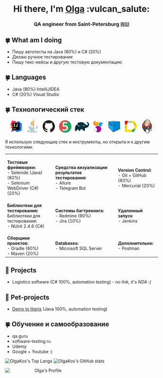 
<h1 align="center">Hi there, I'm <a href="https://github.com/olgakos" target="_blank">Olga</a> :vulcan_salute:
<h3 align="center">QA engineer from Saint-Petersburg 🇷🇺</h3>

## :four_leaf_clover: What am I doing
- Пишу автотесты на Java (80%)  и C# (20%)
- Делаю ручное тестирование
- Пишу текс-кейсы и другую тестовую документацию
    
## :four_leaf_clover: Languages
- Java (80%) IntelliJIDEA
- C# (20%) Visual Studio

## :four_leaf_clover: Технологический стек 
<p align="center">
<a href="https://www.jetbrains.com/idea/"><img src="images/logo/Idea.svg" width="50" height="50"  alt="IDEA"/></a>
<a href="https://www.java.com/"><img src="images/logo/Java.svg" width="50" height="50"  alt="Java"/></a>
<a href="https://github.com/"><img src="images/logo/GitHub.svg" width="50" height="50"  alt="Github"/></a>
<a href="https://junit.org/junit5/"><img src="images/logo/Junit5.svg" width="50" height="50"  alt="JUnit 5"/></a>
<a href="https://gradle.org/"><img src="images/logo/Gradle.svg" width="50" height="50"  alt="Gradle"/></a>
<a href="https://selenide.org/"><img src="images/logo/Selenide.svg" width="50" height="50"  alt="Selenide"/></a>
<a href="https://aerokube.com/selenoid/"><img src="images/logo/Selenoid.svg" width="50" height="50"  alt="Selenoid"/></a>
<a href="https://github.com/allure-framework/allure2"><img src="images/logo/Allure.svg" width="50" height="50"  alt="Allure"/></a>
<a href="https://www.jenkins.io/"><img src="images/logo/Jenkins.svg" width="50" height="50"  alt="Jenkins"/></a>
</p>
    
Я использую следующиq стек и инструменты, но открыта и к другим технологиям:
    
<table align="center" valign="top"><tr>   
<td valign="top">
<br> <b>Тестовые фреймворки:</b>
<br>- Selenide (Java) (80%) 
<br>- Selenium WebDriver (C#) (20%)
</td>   
<td>
<br> <b>Средства визуализации результатов тестирования: </b>
<br>- Allure 
<br>- Telegram Bot
</td>    
<td> 
<br><b>Version Control: </b>
<br>- Git + GitHub (80%) 
<br>- Mercurial (20%)
</td>
</tr>   
<tr>
<td>
<br> <b>Библиотеки для тестирования:</b>
<br>Библиотеки для тестирования:
<br>- NUnit 2.4.6 (C#) 
</td>
       
<td>
<br><b>Системы багтрекинга:</b>
<br>- Redmine (90%)
<br>- Jira (10%)
</td>    
<td>
<br> <b>Удаленный запуск</b>
<br>- Jenkins 
<br>
</td>
</tr><tr>
<td>
<br><b>Сборщики проектов:</b>
<br>- Gradle (80%)
<br>- Maven  (20%)
</td>  
<td>
<br><b>Databases:</b>
<br>- Microsoft SQL Server
<br>
</td>    
<td>
<br> <b>Дополнительно:</b>
<br>- Postman
</td>
</tr></table>

## :sunflower:  Projects 
* Logistics software (C# 100%, automation testing) - <i>no link, it's NDA :(</i> 
    
## :unicorn: Pet-projects
* <a target="_blank" href="https://github.com/olgakos/qa_guru_11_13_Demo_Itigris">Demo to Itigris</a>  (Java 100%, automation testing)

## :four_leaf_clover: Обучение и самообразование    
* qa.guru
* software-testing.ru
* Udemy
* Google + Youtube :)    


![OlgaKos's Top Langs](http://github-profile-summary-cards.vercel.app/api/cards/repos-per-language?username=olgakos&theme=vue) ![OlgaKos's GitHub stats](http://github-profile-summary-cards.vercel.app/api/cards/stats?username=olgakos&theme=vue)
 
  <p align="center">
<a><img width="53%" align="left" title="Profile" alt="Olga's Profile" src="https://github-stats-alpha.vercel.app/api/?username=olgakos&cc=FFFFFF&tc=00b887&ic=b8722b&bc=FFFFFF"></a> 
</p>
    
<!--
![](https://github-profile-summary-cards.vercel.app/api/cards/profile-details?username=olgakos&theme=vue)

 - 💬 Ask me about ...
- 📫 How to reach me: ...
- ⚡ Fun fact: ...

- ⚡ Fun fact: ...
-->
<!--
## :anchor: Contacts
  ![Telegram](https://img.shields.io/badge/Telegram-2CA5E0?style=for-the-badge&logo=telegram&logoColor=white)
  ![Facebook](https://img.shields.io/badge/Facebook-%231877F2.svg?style=for-the-badge&logo=Facebook&logoColor=white)
-->

